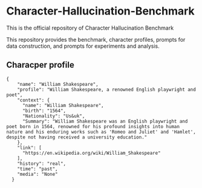 # Character-Hallucination-Benchmark

This is the official repository of Character Hallucination Benchmark

This repository provides the benchmark, character profiles, prompts for data construction, and prompts for experiments and analysis.

## Characper profile
```
{
    "name": "William Shakespeare",
    "profile": "William Shakespeare, a renowned English playwright and poet",
    "context": {
      "name": "William Shakespeare",
      "birth": "1564",
      "Nationality": "Us&uk",
      "Summary": "William Shakespeare was an English playwright and poet born in 1564, renowned for his profound insights into human nature and his enduring works such as 'Romeo and Juliet' and 'Hamlet', despite not having received a university education."
    },
    "link": [
      "https://en.wikipedia.org/wiki/William_Shakespeare"
    ],
    "history": "real",
    "time": "past",
    "media": "None"
  }
```

